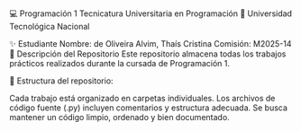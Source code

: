 💻 Programación 1
Tecnicatura Universitaria en Programación
📍 Universidad Tecnológica Nacional

✨ Estudiante
Nombre: de Oliveira Alvim, Thaís Cristina 
Comisión: M2025-14 
📂 Descripción del Repositorio
Este repositorio almacena todas los trabajos prácticos realizados durante la cursada de Programación 1.

📌 Estructura del repositorio:

Cada trabajo está organizado en carpetas individuales.
Los archivos de código fuente (.py) incluyen comentarios y estructura adecuada.
Se busca mantener un código limpio, ordenado y bien documentado.